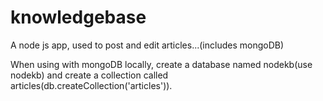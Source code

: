 # knowledgebase
A node js app, used to post and edit articles...(includes mongoDB)

When using with mongoDB locally, create a database named nodekb(use nodekb) and create a collection called articles(db.createCollection('articles')).
